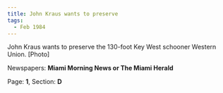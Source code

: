 ```yaml
---  
title: John Kraus wants to preserve  
tags:  
  - Feb 1984  
---  
```

  
John Kraus wants to preserve the 130-foot Key West schooner Western Union. [Photo]  
  
Newspapers: **Miami Morning News or The Miami Herald**  
  
Page: **1**, Section: **D** 
